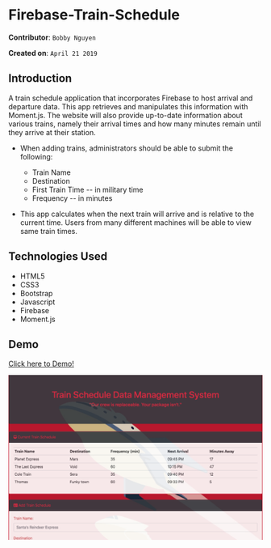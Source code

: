 # Firebase-Train-Schedule

**Contributor**: `Bobby Nguyen`

**Created on**: `April 21 2019`

## Introduction
A train schedule application that incorporates Firebase to host arrival and departure data. This app retrieves and manipulates this information with Moment.js. The website will also provide up-to-date information about various trains, namely their arrival times and how many minutes remain until they arrive at their station.

- When adding trains, administrators should be able to submit the following:
    - Train Name
    - Destination
    - First Train Time -- in military time
    - Frequency -- in minutes

- This app calculates when the next train will arrive and is relative to the current time. Users from many different machines will be able to view same train times.

## Technologies Used
- HTML5
- CSS3
- Bootstrap
- Javascript
- Firebase
- Moment.js

## Demo
[Click here to Demo!](https://bodnguye.github.io/Firebase-Train-Schedule/)

![Results](/assets/images/firebase-train.png)
